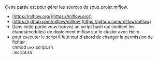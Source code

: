 Cette partie est pour gérer les sources du sous_projet mlflow.
- [https://mlflow.org/](https://mlflow.org/)
- [https://github.com/mlflow/mlflow](https://github.com/mlflow/mlflow)
- Dans cette partie vous trouvez un script bash qui contient les étapes(modules) de deploiment mlflow sur le cluster    avec Helm . 
- pour éxecuter le script il faut tout d'abord de changer la permission de fichier :<br> 
   chmod u+x script.sh <br> 
  ./script.sh

